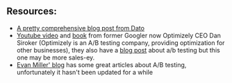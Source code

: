 ## Resources:

* [A pretty comprehensive blog post from Dato](http://blog.dato.com/how-to-evaluate-machine-learning-models-the-pitfalls-of-ab-testing)
* [Youtube video](https://www.youtube.com/watch?v=Eh00PoR76NY) and [book](https://www.amazon.com/Testing-Most-Powerful-Clicks-Customers-ebook/dp/B00E1JO50M/ref=sr_1_1?s=books&ie=UTF8&qid=1497988516&sr=1-1&keywords=dan+siroker+a+b+testing) from former Googler now Optimizely CEO Dan Siroker 
(Optimizely is an A/B testing company, providing optimization for other businesses), they also have a [blog post](https://www.optimizely.com/ab-testing/) about a/b testing but this one may be more sales-ey.
* [Evan Miller' blog](http://www.evanmiller.org/) has some great articles about A/B testing, unfortunately it hasn't been updated for a while  
